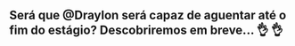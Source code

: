 ## Será que @Draylon será capaz de aguentar até o fim do estágio? Descobriremos em breve... :ok_hand: :ok_hand: